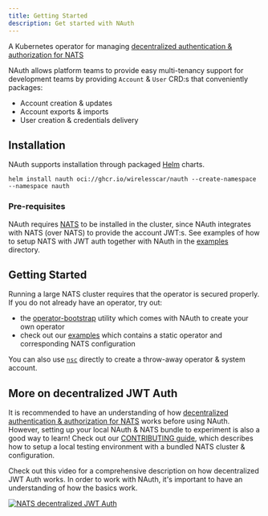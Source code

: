 ```yaml
---
title: Getting Started
description: Get started with NAuth
---
```


A Kubernetes operator for managing [decentralized authentication & authorization for NATS](https://docs.nats.io/running-a-nats-service/configuration/securing_nats/auth_intro/jwt)

NAuth allows platform teams to provide easy multi-tenancy support for development teams by providing `Account` & `User` CRD:s that conveniently packages:

- Account creation & updates
- Account exports & imports
- User creation & credentials delivery

## Installation
NAuth supports installation through packaged [Helm](https://helm.sh) charts.

```
helm install nauth oci://ghcr.io/wirelesscar/nauth --create-namespace --namespace nauth
```

### Pre-requisites
NAuth requires [NATS](https://nats.io) to be installed in the cluster, since NAuth integrates with NATS (over NATS) to provide the account JWT:s.
See examples of how to setup NATS with JWT auth together with NAuth in the [examples](https://github.com/WirelessCar/nauth/tree/main/examples) directory.


## Getting Started
Running a large NATS cluster requires that the operator is secured properly. If you do not already have an operator, try
out:
- the [operator-bootstrap](https://github.com/WirelessCar/nauth/tree/main/operator-bootstrap) utility which comes with NAuth to create your own operator
- check out our [examples](https://github.com/WirelessCar/nauth/tree/main/examples) which contains a static operator and
  corresponding NATS configuration

You can also use [`nsc`](https://github.com/nats-io/nsc) directly to create a throw-away operator & system account.

## More on decentralized JWT Auth
It is recommended to have an understanding of how [decentralized authentication & authorization for
NATS](https://docs.nats.io/running-a-nats-service/configuration/securing_nats/auth_intro/jwt) works before using NAuth.
However, setting up your local NAuth & NATS bundle to experiment is also a good way to learn! Check out our
[CONTRIBUTING guide](https://github.com/WirelessCar/nauth/blob/main/CONTRIBUTING.md), which describes how to setup a
local testing environment with a bundled NATS cluster & configuration.

Check out this video for a comprehensive description on how decentralized JWT Auth works. In order to work with NAuth,
it's important to have an understanding of how the basics work.

[![NATS decentralized JWT Auth](https://i3.ytimg.com/vi/5pQVjN0ym5w/hqdefault.jpg)](https://youtu.be/5pQVjN0ym5w)

